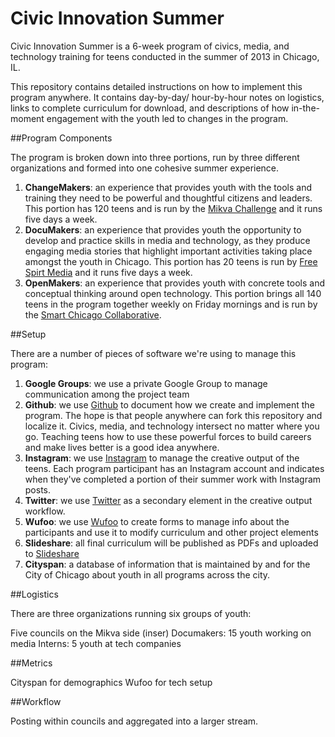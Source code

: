 Civic Innovation Summer
=======================

Civic Innovation Summer is a 6-week program of civics, media, and technology training for teens conducted in the summer of 2013 in Chicago, IL.

This repository contains detailed instructions on how to implement this program anywhere. It contains day-by-day/ hour-by-hour notes on logistics, links to complete curriculum for download, and descriptions of how in-the-moment engagement with the youth led to changes in the program.

##Program Components

The program is broken down into three portions, run by three different organizations and formed into one cohesive summer experience.

1. **ChangeMakers**: an experience that provides youth with the tools and training they need to be powerful and thoughtful citizens and leaders. This portion has 120 teens and is run by the [Mikva Challenge](http://www.mikvachallenge.org/summer/) and it runs five days a week.
2. **DocuMakers**: an experience that provides youth the opportunity to develop and practice skills in media and technology, as they produce engaging media stories that highlight important activities taking place amongst the youth in Chicago. This portion has 20 teens is run by [Free Spirt Media](http://www.freespiritmedia.org/) and it runs five days a week. 
3. **OpenMakers**: an experience that provides youth with concrete tools and conceptual thinking around open technology. This portion brings all 140 teens in the program together weekly on Friday mornings and is run by the [Smart Chicago Collaborative](http://www.smartchicagocollaborative.org/).

##Setup

There are a number of pieces of software we're using to manage this program:

1. **Google Groups**: we use a private Google Group to manage communication among the project team
2. **Github**: we use [Github](https://github.com/smartchicago/civic-innovation-summer/) to document how we create and implement the program. The hope is that people anywhere can fork this repository and localize it. Civics, media, and technology intersect no matter where you go. Teaching teens how to use these powerful forces to build careers and make lives better is a good idea anywhere.
3. **Instagram**: we use [Instagram](http://instagram.com/) to manage the creative output of the teens. Each program participant has an Instagram account and indicates when they've completed a portion of their summer work with Instagram posts.
4. **Twitter**: we use [Twitter](https://twitter.com/) as a secondary element in the creative output workflow.
5. **Wufoo**: we use [Wufoo](http://www.wufoo.com/) to create forms to manage info about the participants and use it to modify curriculum and other project elements
6. **Slideshare**: all final curriculum will be published as PDFs and uploaded to [Slideshare](http://www.wufoo.com/)
7. **Cityspan**: a database of information that is maintained by and for the City of Chicago about youth in all programs across the city.


##Logistics

There are three organizations running six groups of youth:

Five councils on the Mikva side (inser)
Documakers: 15 youth working on media
Interns: 5 youth at tech companies

##Metrics

Cityspan for demographics
Wufoo for tech setup

##Workflow

Posting within councils and aggregated into a larger stream.


